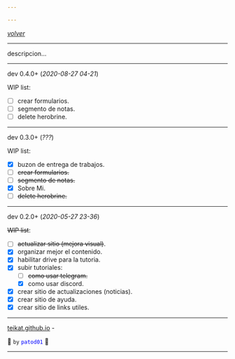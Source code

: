 ```yaml
---

---
```


<link rel="icon" href="/etc/icon1.png">

[*volver*][teikat]

---

descripcion...

---

dev 0.4.0+ (*2020-08-27 04-21*)

WIP list:

- [ ] crear formularios.
- [ ] segmento de notas.
- [ ] delete herobrine.

---

dev 0.3.0+ (*???*)

WIP list:

- [x] buzon de entrega de trabajos.
- [ ] ~~crear formularios.~~
- [ ] ~~segmento de notas.~~
- [x] Sobre Mi.
- [ ] ~~delete herobrine.~~

---

dev 0.2.0+ (*‎2020-05-27 ‏‎23-36*)

~~WIP list~~:

- [ ] ~~actualizar sitio (mejora visual)~~.
- [x] organizar mejor el contenido.
- [x] habilitar drive para la tutoria.
- [x] subir tutoriales:
    - [ ] ~~como usar telegram.~~
    - [x] como usar discord.
- [x] crear sitio de actualizaciones (noticias).
- [x] crear sitio de ayuda.
- [x] crear sitio de links utiles.

---

[teikat.github.io][teikat] - <span id="herobrine"></span>

:ghost: `by` <span style="color: blue;">`patod01`</span> :ghost:

[teikat]: https://teikat.github.io

---

<script type="text/javascript" src="/herobrine.js"></script>
